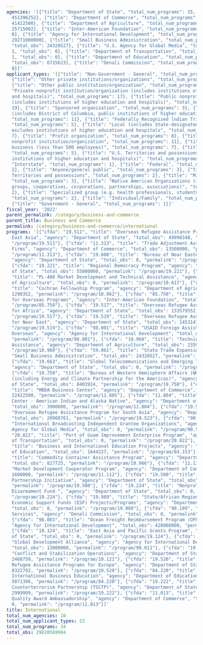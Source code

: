 ```yaml
---
agencies: '[{"title": "Department of State", "total_num_programs": 15, "total_obs":
  451396252}, {"title": "Department of Commerce", "total_num_programs": 5, "total_obs":
  41422500}, {"title": "Department of Agriculture", "total_num_programs": 4, "total_obs":
  25715002}, {"title": "Inter-American Foundation", "total_num_programs": 1, "total_obs":
  0}, {"title": "Agency for International Development", "total_num_programs": 3, "total_obs":
  29271000000}, {"title": "Small Business Administration", "total_num_programs": 1,
  "total_obs": 24320527}, {"title": "U.S. Agency for Global Media", "total_num_programs":
  1, "total_obs": 0}, {"title": "Department of Transportation", "total_num_programs":
  1, "total_obs": 0}, {"title": "Department of Education", "total_num_programs": 2,
  "total_obs": 6715623}, {"title": "Denali Commission", "total_num_programs": 1, "total_obs":
  0}]'
applicant_types: '[{"title": "Non-Government - General", "total_num_programs": 12},
  {"title": "Other private institutions/organizations", "total_num_programs": 10},
  {"title": "Other public institution/organization", "total_num_programs": 12}, {"title":
  "Private nonprofit institution/organization (includes institutions of higher education
  and hospitals)", "total_num_programs": 17}, {"title": "Public nonprofit institution/organization
  (includes institutions of higher education and hospitals)", "total_num_programs":
  19}, {"title": "Sponsored organization", "total_num_programs": 3}, {"title": "State
  (includes District of Columbia, public institutions of higher education and hospitals)",
  "total_num_programs": 11}, {"title": "Federally Recognized lndian Tribal Governments",
  "total_num_programs": 5}, {"title": "Local (includes State-designated lndian Tribes,
  excludes institutions of higher education and hospitals", "total_num_programs":
  7}, {"title": "Profit organization", "total_num_programs": 8}, {"title": "Quasi-public
  nonprofit institution/organization", "total_num_programs": 11}, {"title": "Small
  business (less than 500 employees)", "total_num_programs": 7}, {"title": "State",
  "total_num_programs": 5}, {"title": "U.S. Territories and possessions (includes
  institutions of higher education and hospitals)", "total_num_programs": 4}, {"title":
  "Interstate", "total_num_programs": 1}, {"title": "Federal", "total_num_programs":
  2}, {"title": "Anyone/general public", "total_num_programs": 3}, {"title": "U.S.
  Territories and possessions", "total_num_programs": 2}, {"title": "Minority group",
  "total_num_programs": 3}, {"title": "Native American Organizations (includes lndian
  groups, cooperatives, corporations, partnerships, associations)", "total_num_programs":
  2}, {"title": "Specialized group (e.g. health professionals, students, veterans)",
  "total_num_programs": 2}, {"title": "Individual/Family", "total_num_programs": 2},
  {"title": "Government - General", "total_num_programs": 1}]'
fiscal_year: '2022'
parent_permalink: /category/business-and-commerce
parent_title: Business and Commerce
permalink: /category/business-and-commerce/international
programs: '[{"cfda": "19.511", "title": "Overseas Refugee Assistance Programs for
  East Asia", "agency": "Department of State", "total_obs": 49998348, "permalink":
  "/program/19.511"}, {"cfda": "11.313", "title": "Trade Adjustment Assistance for
  Firms", "agency": "Department of Commerce", "total_obs": 13500000, "permalink":
  "/program/11.313"}, {"cfda": "19.600", "title": "Bureau of Near Eastern Affairs",
  "agency": "Department of State", "total_obs": 0, "permalink": "/program/19.600"},
  {"cfda": "19.221", "title": "Regional Democracy Program", "agency": "Department
  of State", "total_obs": 55000000, "permalink": "/program/19.221"}, {"cfda": "10.617",
  "title": "PL-480 Market Development and Technical Assistance", "agency": "Department
  of Agriculture", "total_obs": 0, "permalink": "/program/10.617"}, {"cfda": "10.962",
  "title": "Cochran Fellowship Program", "agency": "Department of Agriculture", "total_obs":
  1290352, "permalink": "/program/10.962"}, {"cfda": "85.750", "title": "IAF Assistance
  for Overseas Programs", "agency": "Inter-American Foundation", "total_obs": 0, "permalink":
  "/program/85.750"}, {"cfda": "19.517", "title": "Overseas Refugee Assistance Programs
  for Africa", "agency": "Department of State", "total_obs": 133579552, "permalink":
  "/program/19.517"}, {"cfda": "19.519", "title": "Overseas Refugee Assistance Program
  for Near East", "agency": "Department of State", "total_obs": 145314126, "permalink":
  "/program/19.519"}, {"cfda": "98.001", "title": "USAID Foreign Assistance for Programs
  Overseas", "agency": "Agency for International Development", "total_obs": 28830000000,
  "permalink": "/program/98.001"}, {"cfda": "10.960", "title": "Technical Agricultural
  Assistance", "agency": "Department of Agriculture", "total_obs": 23596925, "permalink":
  "/program/10.960"}, {"cfda": "59.061", "title": "State Trade Expansion", "agency":
  "Small Business Administration", "total_obs": 24320527, "permalink": "/program/59.061"},
  {"cfda": "19.663", "title": "Global Telecommunications and Emerging Technology Training",
  "agency": "Department of State", "total_obs": 0, "permalink": "/program/19.663"},
  {"cfda": "19.750", "title": "Bureau of Western Hemisphere Affairs (WHA) Grant Programs
  (including Energy and Climate Partnership for the Americas)", "agency": "Department
  of State", "total_obs": 8403924, "permalink": "/program/19.750"}, {"cfda": "11.805",
  "title": "MBDA Business Center", "agency": "Department of Commerce", "total_obs":
  22422500, "permalink": "/program/11.805"}, {"cfda": "11.804", "title": "MBDA Business
  Center - American Indian and Alaska Native", "agency": "Department of Commerce",
  "total_obs": 3900000, "permalink": "/program/11.804"}, {"cfda": "19.523", "title":
  "Overseas Refugee Assistance Program for South Asia", "agency": "Department of State",
  "total_obs": 20908761, "permalink": "/program/19.523"}, {"cfda": "90.500", "title":
  "International Broadcasting Independent Grantee Organizations", "agency": "U.S.
  Agency for Global Media", "total_obs": 0, "permalink": "/program/90.500"}, {"cfda":
  "20.822", "title": "Port of Guam Improvement Enterprise Program", "agency": "Department
  of Transportation", "total_obs": 0, "permalink": "/program/20.822"}, {"cfda": "84.153",
  "title": "Business and International Education Projects", "agency": "Department
  of Education", "total_obs": 1644227, "permalink": "/program/84.153"}, {"cfda": "10.966",
  "title": "Commodity Container Assistance Program", "agency": "Department of Agriculture",
  "total_obs": 827725, "permalink": "/program/10.966"}, {"cfda": "11.112", "title":
  "Market Development Cooperator Program", "agency": "Department of Commerce", "total_obs":
  1600000, "permalink": "/program/11.112"}, {"cfda": "19.500", "title": "Middle East
  Partnership Initiative", "agency": "Department of State", "total_obs": 24400000,
  "permalink": "/program/19.500"}, {"cfda": "19.224", "title": "Nonproliferation and
  Disarmament Fund ", "agency": "Department of State", "total_obs": 0, "permalink":
  "/program/19.224"}, {"cfda": "19.989", "title": "State/African Regional - Other
  Economic Support Funds (ESF) Projects/Programs", "agency": "Department of State",
  "total_obs": 0, "permalink": "/program/19.989"}, {"cfda": "90.199", "title": "Shared
  Services", "agency": "Denali Commission", "total_obs": 0, "permalink": "/program/90.199"},
  {"cfda": "98.003", "title": "Ocean Freight Reimbursement Program (OFR)", "agency":
  "Agency for International Development", "total_obs": 428000000, "permalink": "/program/98.003"},
  {"cfda": "19.124", "title": "East Asia and Pacific Grants Program", "agency": "Department
  of State", "total_obs": 0, "permalink": "/program/19.124"}, {"cfda": "98.011", "title":
  "Global Development Alliance", "agency": "Agency for International Development",
  "total_obs": 13000000, "permalink": "/program/98.011"}, {"cfda": "19.121", "title":
  "Conflict and Stabilization Operations", "agency": "Department of State", "total_obs":
  2468750, "permalink": "/program/19.121"}, {"cfda": "19.520", "title": "Overseas
  Refugee Assistance Programs for Europe", "agency": "Department of State", "total_obs":
  8322792, "permalink": "/program/19.520"}, {"cfda": "84.220", "title": "Centers for
  International Business Education", "agency": "Department of Education", "total_obs":
  5071396, "permalink": "/program/84.220"}, {"cfda": "19.222", "title": "Trans-Sahara
  Counterterrorism Partnership (TSCTP)", "agency": "Department of State", "total_obs":
  2999999, "permalink": "/program/19.222"}, {"cfda": "11.013", "title": "Education
  Quality Award Ambassadorship", "agency": "Department of Commerce", "total_obs":
  0, "permalink": "/program/11.013"}]'
title: International
total_num_agencies: 10
total_num_applicant_types: 23
total_num_programs: 34
total_obs: 29820569904
---
```

